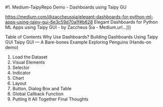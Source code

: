 #1. Medium-TaipyRepo
Demo - Dashboards using Taipy GU

https://medium.com/@zaccheussia/elegant-dashboards-for-python-ml-apps-using-taipy-gui-6e3c59d70a1f#b628
Elegant Dashboards for Python ML Apps using Taipy GUI - by Zaccheus Sia - Medium.url…]()

Table of Contents
Why Use Dashboards?
Building Dashboards Using Taipy GUI
Taipy GUI — A Bare-bones Example
Exploring Penguins (Hands-on demo)
1. Load the Dataset
2. Visual Elements
3. Selector
4. Indicator
5. Chart
6. Layout
7. Button, Dialog Box and Table
8. Global Callback Function
9. Putting It All Together
Final Thoughts
